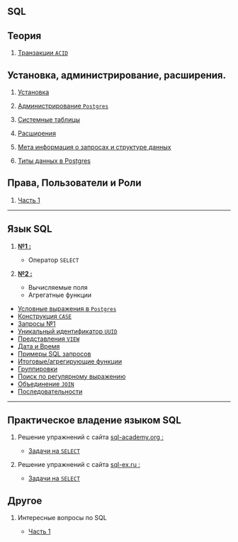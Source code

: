 SQL 
---

Теория
---
1) [Транзакции `ACID`](Theory/transaction_1.md)


Установка, администрирование, расширения.
---

1) [Установка](Admin/install.md)

2) [Администрирование `Postgres`](Admin/lesson_1.md)

3) [Системные таблицы](Admin/lesson_2.md)

5) [Расширения](Admin/app_1.md)

6) [Мета информация о запросах и структуре данных](Admin/exp_1.md) 

7) [Типы данных в Postgres](Admin/type.md)

Права, Пользователи и Роли
---

1) [Часть 1](Users/users_1.md)


---
Язык SQL
---

1. **[№1 : ](SQL/sql_1.md)**
    - Оператор `SELECT`

2. **[№2 : ](SQL/sql_2.md)**
    - Вычисляемые поля
    - Агрегатные функции

- [Условные выражения в `Postgres`](SQL/expression.md)
- [Конструкция `CASE`](SQL/case_1.md)
- [Запросы №1](SQL/lesson_3.md)
- [Уникальный идентификатор `UUID`](SQL/uuid.md)
- [Представления `VIEW`](SQL/view.md)
- [Дата и Время](SQL/datetime.md)
- [Примеры SQL запросов](SQL/ex_1.md)
- [Итоговые/агрегирующие функции](SQL/agregat.md)
- [Группировки](SQL/group_1.md)
- [Поиск по регулярному выражению](SQL/reg_1.md)
- [Объединение `JOIN`](SQL/join_1.md)
- [Последовательности](SQL/sequence_1.md)

___
Практическое владение языком SQL
---

1) Решение упражнений с сайта [sql-academy.org :](https://sql-academy.org/)
    - [Задачи на `SELECT`](Practice/sql-academy.org/SELECT/Exercises.md)


2) Решение упражнений с сайта [sql-ex.ru :](http://sql-ex.ru)
    - [Задачи на `SELECT`](Practice/sql-ex.ru/SELECT/Exercises.md)

Другое
---

1) Интересные вопросы по SQL 
   
   - [Часть 1](Other-/other_1.md)
